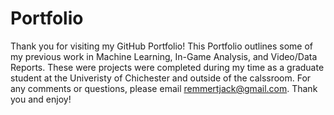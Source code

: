 # Portfolio
Thank you for visiting my GitHub Portfolio! This Portfolio outlines some of my previous work in Machine Learning, In-Game Analysis, and Video/Data Reports. These were projects were completed during my time as a graduate student at the Univeristy of Chichester and outside of the calssroom. For any comments or questions, please email remmertjack@gmail.com. Thank you and enjoy!
